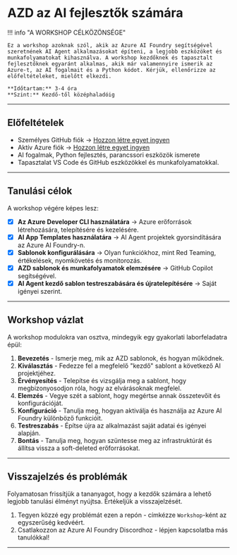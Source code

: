 <!--
CO_OP_TRANSLATOR_METADATA:
{
  "original_hash": "e3a6c07efed58baba33b43c69174aef8",
  "translation_date": "2025-09-25T02:18:24+00:00",
  "source_file": "workshop/docs/instructions/0-Introduction.md",
  "language_code": "hu"
}
-->
# AZD az AI fejlesztők számára

!!! info "A WORKSHOP CÉLKÖZÖNSÉGE"
   
    Ez a workshop azoknak szól, akik az Azure AI Foundry segítségével szeretnének AI Agent alkalmazásokat építeni, a legjobb eszközöket és munkafolyamatokat kihasználva. A workshop kezdőknek és tapasztalt fejlesztőknek egyaránt alkalmas, akik már valamennyire ismerik az Azure-t, az AI fogalmait és a Python kódot. Kérjük, ellenőrizze az előfeltételeket, mielőtt elkezdi.

    **Időtartam:** 3-4 óra  
    **Szint:** Kezdő-től középhaladóig  

---


## Előfeltételek

- Személyes GitHub fiók → [Hozzon létre egyet ingyen](https://github.com/signup)
- Aktív Azure fiók → [Hozzon létre egyet ingyen](https://aka.ms/free)
- AI fogalmak, Python fejlesztés, parancssori eszközök ismerete
- Tapasztalat VS Code és GitHub eszközökkel és munkafolyamatokkal.

---

## Tanulási célok

A workshop végére képes lesz:

- [X] **Az Azure Developer CLI használatára** → Azure erőforrások létrehozására, telepítésére és kezelésére.
- [X] **AI App Templates használatára** → AI Agent projektek gyorsindítására az Azure AI Foundry-n.
- [X] **Sablonok konfigurálására** → Olyan funkciókhoz, mint Red Teaming, értékelések, nyomkövetés és monitorozás.
- [X] **AZD sablonok és munkafolyamatok elemzésére** → GitHub Copilot segítségével.
- [X] **AI Agent kezdő sablon testreszabására és újratelepítésére** → Saját igényei szerint.

---

## Workshop vázlat

A workshop modulokra van osztva, mindegyik egy gyakorlati laborfeladatra épül:

1. **Bevezetés** - Ismerje meg, mik az AZD sablonok, és hogyan működnek.
1. **Kiválasztás** - Fedezze fel a megfelelő "kezdő" sablont a következő AI projektjéhez.
1. **Érvényesítés** - Telepítse és vizsgálja meg a sablont, hogy megbizonyosodjon róla, hogy az elvárásoknak megfelel.
1. **Elemzés** - Vegye szét a sablont, hogy megértse annak összetevőit és konfigurációját.
1. **Konfiguráció** - Tanulja meg, hogyan aktiválja és használja az Azure AI Foundry különböző funkcióit.
1. **Testreszabás** - Építse újra az alkalmazást saját adatai és igényei alapján.
1. **Bontás** - Tanulja meg, hogyan szüntesse meg az infrastruktúrát és állítsa vissza a soft-deleted erőforrásokat.

---

## Visszajelzés és problémák

Folyamatosan frissítjük a tananyagot, hogy a kezdők számára a lehető legjobb tanulási élményt nyújtsa. Értékeljük a visszajelzését.

1. Tegyen közzé egy problémát ezen a repón - címkézze `Workshop`-ként az egyszerűség kedvéért.
1. Csatlakozzon az Azure AI Foundry Discordhoz - lépjen kapcsolatba más tanulókkal!

---


